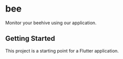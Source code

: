 # bee

Monitor your beehive using our application.

## Getting Started

This project is a starting point for a Flutter application.
